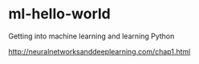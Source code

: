 # ml-hello-world
Getting into machine learning and learning Python

http://neuralnetworksanddeeplearning.com/chap1.html
